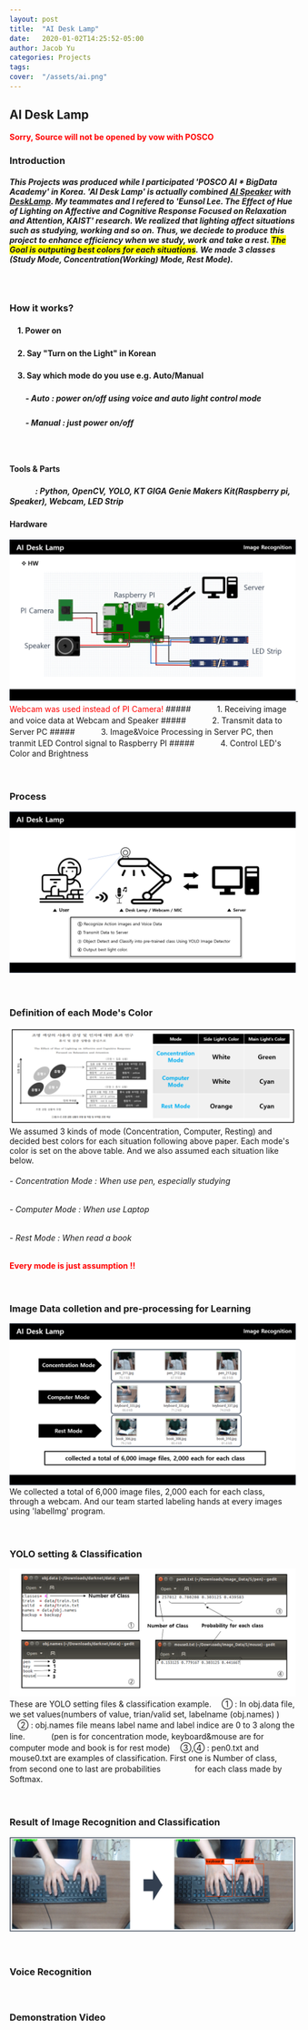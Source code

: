 ```yaml
---
layout: post
title:  "AI Desk Lamp"
date:   2020-01-02T14:25:52-05:00
author: Jacob Yu
categories: Projects
tags:	
cover:  "/assets/ai.png"
---
```


## AI Desk Lamp
<span style="color:red">**Sorry, Source will not be opened by vow with POSCO**</span>


### Introduction
##### This Projects was produced while I participated  'POSCO AI * BigData Academy' in Korea. 'AI Desk Lamp' is actually combined <u>AI Speaker</u> with <u>DeskLamp</u>. My teammates and I refered to '<i>Eunsol Lee. The Effect of Hue of Lighting on Affective and Cognitive Response Focused on Relaxation and Attention, KAIST</i>' research. We realized that lighting affect situations such as studying, working and so on. Thus, we deciede to produce this project to enhance efficiency when we study, work and take a rest. <span style="background-color:yellow">The Goal is outputing best colors for each situations</span>. We made 3 classes (Study Mode, Concentration(Working) Mode, Rest Mode).




　
　
### How it works?
#### 　1. Power on
#### 　2. Say "Turn on the Light" in Korean
#### 　3. Say which mode do you use  e.g. Auto/Manual
##### 　　- Auto : power on/off using voice and auto light control mode
##### 　　- Manual : just power on/off



　
　
　
#### Tools & Parts
##### 　　　 : Python, OpenCV, YOLO, KT GIGA Genie Makers Kit(Raspberry pi, Speaker), Webcam, LED Strip

#### Hardware
<a href="/assets/AI_Desk_Lamp/2_hardware.png" data-lightbox="roadtrip">
	<img src="/assets/AI_Desk_Lamp/2_hardware.png" title="test_lightbox">
</a>
<span style="color:red">　　　　Webcam was used instead of PI Camera!</span>
##### 　　　1. Receiving image and voice data at Webcam and Speaker
##### 　　　2. Transmit data to Server PC
##### 　　　3. Image&Voice Processing in Server PC, then tranmit LED Control signal to Raspberry PI
##### 　　　4. Control LED's Color and Brightness

　
　
### Process
<a href="/assets/AI_Desk_Lamp/1_intro.png" data-lightbox="roadtrip">
	<img src="/assets/AI_Desk_Lamp/1_intro.png" title="test_lightbox">
</a>





　
　
### Definition of each Mode's Color
<a href="/assets/AI_Desk_Lamp/5_mode.png" data-lightbox="roadtrip">
	<img src="/assets/AI_Desk_Lamp/5_mode.png" title="test_lightbox">
</a>
We assumed 3 kinds of mode (Concentration, Computer, Resting) and decided best colors for each situation following above paper. Each mode's color is set on the above table. And we also assumed each situation like below.

###### - Concentration Mode : When use pen, especially studying
###### - Computer Mode : When use Laptop
###### - Rest Mode : When read a book
<span style="color:red">**Every mode is just assumption !!**</span>





　
　
### Image Data colletion and pre-processing for Learning
<a href="/assets/AI_Desk_Lamp/3_imagedata.png" data-lightbox="roadtrip">
	<img src="/assets/AI_Desk_Lamp/3_imagedata.png" title="test_lightbox">
</a>
We collected a total of 6,000 image files, 2,000 each for each class, through a webcam. And our team started labeling hands at every images using 'labelImg' program.





　
　
### YOLO setting & Classification
<a href="/assets/AI_Desk_Lamp/6_yolo.png" data-lightbox="roadtrip">
	<img src="/assets/AI_Desk_Lamp/6_yolo.png" title="test_lightbox">
</a>
These are YOLO setting files & classification example. 
　① : In obj.data file, we set values(numbers of value, trian/valid set, labelname (obj.names) )
　② : obj.names file means label name and  label indice are 0 to 3 along the line.
 　　　(pen is for concentration mode, keyboard&mouse are for computer mode and book is for rest mode)
　③,④ : pen0.txt and mouse0.txt are examples of classification. First one is Number of class, from second one to last are probabilities 　　　　for each class made by Softmax.






　
　
### Result of Image Recognition and Classification
<a href="/assets/AI_Desk_Lamp/4_result.png" data-lightbox="roadtrip">
	<img src="/assets/AI_Desk_Lamp/4_result.png" title="test_lightbox">
</a>






　
　
### Voice Recognition






　
　
### Demonstration Video 